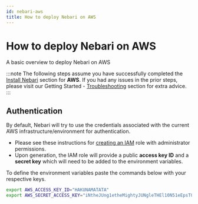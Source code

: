 ```yaml
---
id: nebari-aws
title: How to deploy Nebari on AWS
---
```


# How to deploy Nebari on AWS

A basic overview to deploy Nebari on AWS

:::note
The following steps assume you have successfully completed the [Install Nebari](/started/installing-nebari) section for **AWS**.
If you had any issues in the prior steps, please visit our Getting Started - [Troubleshooting](/started/troubleshooting) section for extra advice.
:::

## Authentication

By default, Nebari will try to use the credentials associated with the current AWS infrastructure/environment for authentication.

- Please see these instructions for [creating an IAM](https://docs.aws.amazon.com/IAM/latest/UserGuide/id_roles_create.html) role with administrator permissions.
- Upon generation, the IAM role will provide a public **access key ID** and a **secret key** which will need to be added to the environment variables.

To define the environment variables paste the commands below with your respective keys.

```bash
export AWS_ACCESS_KEY_ID="HAKUNAMATATA"
export AWS_SECRET_ACCESS_KEY="iNtheJUng1etheMightyJUNgleTHEl10N51eEpsT0n1ghy;"
```
